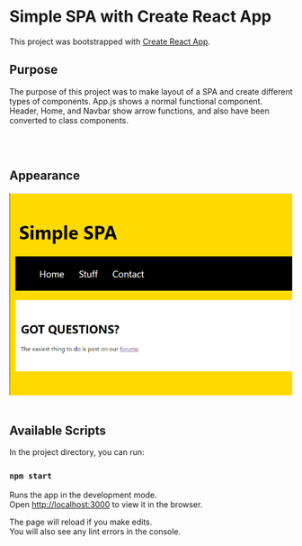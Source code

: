 # Simple SPA with Create React App

This project was bootstrapped with [Create React App](https://github.com/facebook/create-react-app).

## Purpose  

The purpose of this project was to make layout of a SPA and create different types of components. App.js shows a normal functional component. Header, Home, and Navbar show arrow functions, and also have been converted to class components.

<br><br>
## Appearance
![screenshot](public/screenshot.png)
<br><br>

## Available Scripts

In the project directory, you can run:

### `npm start`

Runs the app in the development mode.\
Open [http://localhost:3000](http://localhost:3000) to view it in the browser.

The page will reload if you make edits.\
You will also see any lint errors in the console.

